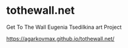 # tothewall.net
Get To The Wall
Eugenia Tsedilkina art Project

https://agarkovmax.github.io/tothewall.net/
